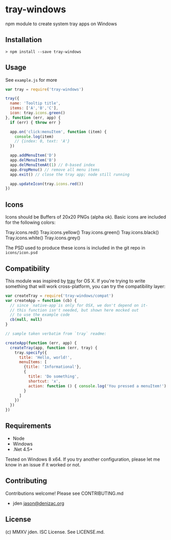 # tray-windows
npm module to create system tray apps on Windows

## Installation
```
> npm install --save tray-windows
```


## Usage
See `example.js` for more
```js
var tray = require('tray-windows')

tray({
  name: 'Tooltip title',
  items: ['A','B','C'],
  icon: tray.icons.green()
}, function (err, app) {
  if (err) { throw err }

  app.on('click:menuItem', function (item) {
    console.log(item)
    // {index: 0, text: 'A'}
  })

  app.addMenuItem('D')
  app.delMenuItem('B')
  app.delMenuItemAt(1) // 0-based index
  app.dropMenu() // remove all menu items
  app.exit() // close the tray app; node still running

  app.updateIcon(tray.icons.red())
})
```


## Icons
Icons should be Buffers of 20x20 PNGs (alpha ok).
Basic icons are included for the following colors:

Tray.icons.red()
Tray.icons.yellow()
Tray.icons.green()
Tray.icons.black()
Tray.icons.white()
Tray.icons.grey()

The PSD used to produce these icons is included in the git repo in `icons/icon.psd`


## Compatibility
This module was inspired by [tray](https://github.com/brandonhorst/node-tray) for OS X. If you're trying to
write something that will work cross-platform, you can try the compatibility layer:

```js
var createTray = require('tray-windows/compat')
var createApp = function (cb) {
  // since `native-app`is only for OSX, we don't depend on it-
  // this function isn't needed, but shown here mocked out
  // to use the example code
  cb(null, null)
}

// sample taken verbatim from `tray` readme:

createApp(function (err, app) {
  createTray(app, function (err, tray) {
    tray.specify({
      title: 'Hello, world!',
      menuItems: [
        {title: 'Informational'},
        {
          title: 'Do something',
          shortcut: 'x',
          action: function () { console.log('You pressed a menuItem!') }
        }
      ]
    })
  })
})

```

## Requirements

- Node
- Windows
- .Net 4.5+

Tested on Windows 8 x64. If you try another configuration, please let me know in an issue if it worked or not.


## Contributing

Contributions welcome! Please see CONTRIBUTING.md

- jden <jason@denizac.org>

## License

(c) MMXV jden. ISC License. See LICENSE.md.